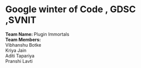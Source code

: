 # Google winter of Code , GDSC ,SVNIT
<b>Team Name: </b>Plugin Immortals
</br>
<b>Team Members:</b> <br>Vibhanshu Botke <br>Kriya Jain <br>Aditi Tapariya <br> Pranshi Lavti<br> 
